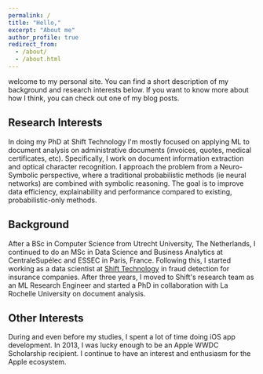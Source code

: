 ```yaml
---
permalink: /
title: "Hello,"
excerpt: "About me"
author_profile: true
redirect_from: 
  - /about/
  - /about.html
---
```


welcome to my personal site. You can find a short description of my background and research interests below. If you want to know more about how I think, you can check out one of my blog posts.

## Research Interests
In doing my PhD at Shift Technology I'm mostly focused on applying ML to document analysis on administrative documents (invoices, quotes, medical certificates, etc). Specifically, I work on document information extraction and optical character recognition. I approach the problem from a Neuro-Symbolic perspective, where a traditional probabilistic methods (ie neural networks) are combined with symbolic reasoning. The goal is to improve data efficiency, explainability and performance compared to existing, probabilistic-only methods.  

## Background
After a BSc in Computer Science from Utrecht University, The Netherlands, I continued to do an MSc in Data Science and Business Analytics at CentraleSupélec and ESSEC in Paris, France. Following this, I started working as a data scientist at [Shift Technology](https://www.shift-technology.com/) in fraud detection for insurance companies. After three years, I moved to Shift's research team as an ML Research Engineer and started a PhD in collaboration with La Rochelle University on document analysis.

## Other Interests
During and even before my studies, I spent a lot of time doing iOS app development. In 2013, I was lucky enough to be an Apple WWDC Scholarship recipient. I continue to have an interest and enthusiasm for the Apple ecosystem.